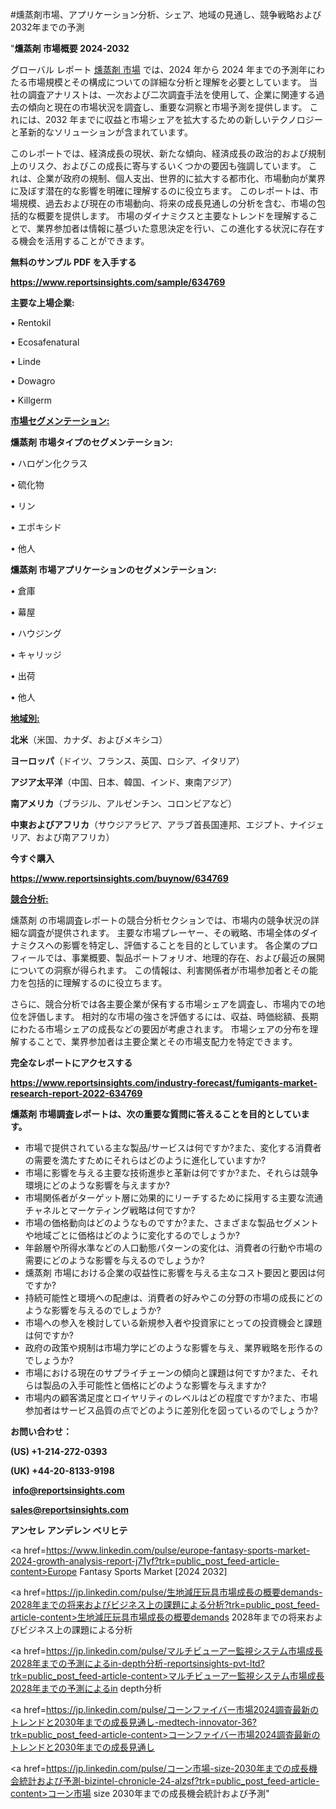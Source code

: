 #燻蒸剤市場、アプリケーション分析、シェア、地域の見通し、競争戦略および2032年までの予測

"<strong>燻蒸剤 市場概要 2024-2032</strong>

グローバル レポート <a href=https://www.reportsinsights.com/sample/634769>燻蒸剤 市場</a> では、2024 年から 2024 年までの予測年にわたる市場規模とその構成についての詳細な分析と理解を必要としています。 当社の調査アナリストは、一次および二次調査手法を使用して、企業に関連する過去の傾向と現在の市場状況を調査し、重要な洞察と市場予測を提供します。 これには、2032 年までに収益と市場シェアを拡大​​するための新しいテクノロジーと革新的なソリューションが含まれています。

このレポートでは、経済成長の現状、新たな傾向、経済成長の政治的および規制上のリスク、およびこの成長に寄与するいくつかの要因も強調しています。 これは、企業が政府の規制、個人支出、世界的に拡大する都市化、市場動向が業界に及ぼす潜在的な影響を明確に理解するのに役立ちます。 このレポートは、市場規模、過去および現在の市場動向、将来の成長見通しの分析を含む、市場の包括的な概要を提供します。 市場のダイナミクスと主要なトレンドを理解することで、業界参加者は情報に基づいた意思決定を行い、この進化する状況に存在する機会を活用することができます。

<strong><b>無料のサンプル PDF を入手する</b></strong>

<a href=https://www.reportsinsights.com/sample/634769><strong><u>https://www.reportsinsights.com/sample/634769</u></strong></a>

<strong>主要な上場企業:</strong>

• Rentokil 

• Ecosafenatural 

• Linde 

• Dowagro 

• Killgerm

<strong><u>市場セグメンテーション</u></strong><strong><u>:</u></strong>

<strong>燻蒸剤 市場タイプのセグメンテーション:</strong>

• ハロゲン化クラス

• 硫化物

• リン

• エポキシド

• 他人

<strong>燻蒸剤 市場アプリケーションのセグメンテーション:</strong>

• 倉庫

• 幕屋

• ハウジング

• キャリッジ

• 出荷

• 他人

<strong><u>地域別</u></strong><strong><u>:</u></strong>

<strong>北米</strong>（米国、カナダ、およびメキシコ）

<strong>ヨーロッパ</strong>（ドイツ、フランス、英国、ロシア、イタリア）

<strong>アジア太平洋</strong>（中国、日本、韓国、インド、東南アジア）

<strong>南アメリカ</strong>（ブラジル、アルゼンチン、コロンビアなど）

<strong>中東およびアフリカ</strong>（サウジアラビア、アラブ首長国連邦、エジプト、ナイジェリア、および南アフリカ）

<strong>今すぐ購入</strong>

<a href=https://www.reportsinsights.com/buynow/634769><strong><u>https://www.reportsinsights.com/buynow/634769</u></strong></a>

<strong><u>競合分析:</u></strong>

燻蒸剤 の市場調査レポートの競合分析セクションでは、市場内の競争状況の詳細な調査が提供されます。 主要な市場プレーヤー、その戦略、市場全体のダイナミクスへの影響を特定し、評価することを目的としています。 各企業のプロフィールでは、事業概要、製品ポートフォリオ、地理的存在、および最近の展開についての洞察が得られます。 この情報は、利害関係者が市場参加者とその能力を包括的に理解するのに役立ちます。

さらに、競合分析では各主要企業が保有する市場シェアを調査し、市場内での地位を評価します。 相対的な市場の強さを評価するには、収益、時価総額、長期にわたる市場シェアの成長などの要因が考慮されます。 市場シェアの分布を理解することで、業界参加者は主要企業とその市場支配力を特定できます。

<strong>完全なレポートにアクセスする</strong>

<a href=https://www.reportsinsights.com/industry-forecast/fumigants-market-research-report-2022-634769><strong><u><b>https://www.reportsinsights.com/industry-forecast/fumigants-market-research-report-2022-634769</b></u></strong></a>

<strong><b>燻蒸剤 市場調査レポートは、次の重要な質問に答えることを目的としています。</b></strong>
<ul>
  <li>市場で提供されている主な製品/サービスは何ですか?また、変化する消費者の需要を満たすためにそれらはどのように進化していますか?</li>
  <li>市場に影響を与える主要な技術進歩と革新は何ですか?また、それらは競争環境にどのような影響を与えますか?</li>
  <li>市場関係者がターゲット層に効果的にリーチするために採用する主要な流通チャネルとマーケティング戦略は何ですか?</li>
  <li>市場の価格動向はどのようなものですか?また、さまざまな製品セグメントや地域ごとに価格はどのように変化するのでしょうか?</li>
  <li>年齢層や所得水準などの人口動態パターンの変化は、消費者の行動や市場の需要にどのような影響を与えるのでしょうか?</li>
  <li>燻蒸剤 市場における企業の収益性に影響を与える主なコスト要因と要因は何ですか?</li>
  <li>持続可能性と環境への配慮は、消費者の好みやこの分野の市場の成長にどのような影響を与えるのでしょうか?</li>
  <li>市場への参入を検討している新規参入者や投資家にとっての投資機会と課題は何ですか?</li>
  <li>政府の政策や規制は市場力学にどのような影響を与え、業界戦略を形作るのでしょうか?</li>
  <li>市場における現在のサプライチェーンの傾向と課題は何ですか?また、それらは製品の入手可能性と価格にどのような影響を与えますか?</li>
  <li>市場内の顧客満足度とロイヤリティのレベルはどの程度ですか?また、市場参加者はサービス品質の点でどのように差別化を図っているのでしょうか?</li>
</ul>
<strong>お問い合わせ：</strong>

<strong>(US) +1-214-272-0393</strong>

<strong>(UK) +44-20-8133-9198</strong>

<strong> </strong><a href=info@reportsinsights.com><strong><u>info@reportsinsights.com</u></strong></a>

<a href=sales@reportsinsights.com><strong><u>sales@reportsinsights.com</u></strong></a>

<strong>アンセレ アンデレン ベリヒテ</strong>

<a href=https://www.linkedin.com/pulse/europe-fantasy-sports-market-2024-growth-analysis-report-j71yf?trk=public_post_feed-article-content>Europe Fantasy Sports Market [2024 2032]</a>

<a href=https://jp.linkedin.com/pulse/生地減圧玩具市場成長の概要demands-2028年までの将来およびビジネス上の課題による分析?trk=public_post_feed-article-content>生地減圧玩具市場成長の概要demands 2028年までの将来およびビジネス上の課題による分析</a>

<a href=https://jp.linkedin.com/pulse/マルチビューアー監視システム市場成長2028年までの予測によるin-depth分析-reportsinsights-pvt-ltd?trk=public_post_feed-article-content>マルチビューアー監視システム市場成長2028年までの予測によるin depth分析</a>

<a href=https://jp.linkedin.com/pulse/コーンファイバー市場2024調査最新のトレンドと2030年までの成長見通し-medtech-innovator-36?trk=public_post_feed-article-content>コーンファイバー市場2024調査最新のトレンドと2030年までの成長見通し</a>

<a href=https://jp.linkedin.com/pulse/コーン市場-size-2030年までの成長機会統計および予測-bizintel-chronicle-24-alzsf?trk=public_post_feed-article-content>コーン市場 size 2030年までの成長機会統計および予測</a>"
